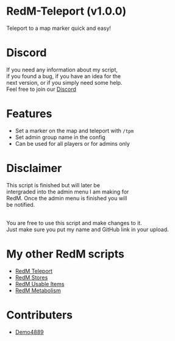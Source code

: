 # RedM-Teleport (v1.0.0)
 Teleport to a map marker quick and easy!

# Discord
If you need any information about my script,<br>
if you found a bug, if you have an idea for the <br>
next version, or if you simply need some help.<br>
Feel free to join our [Discord](http://discord.gg/2gdypBhsye)

# Features
- Set a marker on the map and teleport with `/tpm`
- Set admin group name in the config
- Can be used for all players or for admins only

# Disclaimer
This script is finished but will later be <br>
intergraded into the admin menu I am making for <br>
RedM. Once the admin menu is finished you will <br>
be notified.<br><br>

You are free to use this script and make changes to it. <br>
Just make sure you put my name and GitHub link in your upload.

# My other RedM scripts
- [RedM Teleport]( https://github.com/DevDokus/RedM-Teleport)
- [RedM Stores](https://github.com/DevDokus/Redm-Stores)
- [RedM Usable Items](https://github.com/DevDokus/RedM-UsableItems)
- [RedM Metabolism](https://github.com/DevDokus/RedM-Metabolism)

# Contributers
- [Demo4889](https://github.com/Demo4889)
